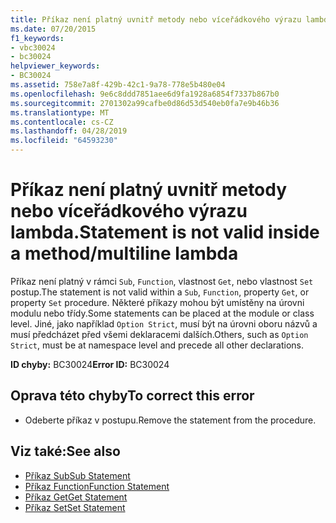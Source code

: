 ```yaml
---
title: Příkaz není platný uvnitř metody nebo víceřádkového výrazu lambda.
ms.date: 07/20/2015
f1_keywords:
- vbc30024
- bc30024
helpviewer_keywords:
- BC30024
ms.assetid: 758e7a8f-429b-42c1-9a78-778e5b480e04
ms.openlocfilehash: 9e6c8ddd7851aee6d9fa1928a6854f7337b867b0
ms.sourcegitcommit: 2701302a99cafbe0d86d53d540eb0fa7e9b46b36
ms.translationtype: MT
ms.contentlocale: cs-CZ
ms.lasthandoff: 04/28/2019
ms.locfileid: "64593230"
---
```

# <a name="statement-is-not-valid-inside-a-methodmultiline-lambda"></a><span data-ttu-id="fbe4c-102">Příkaz není platný uvnitř metody nebo víceřádkového výrazu lambda.</span><span class="sxs-lookup"><span data-stu-id="fbe4c-102">Statement is not valid inside a method/multiline lambda</span></span>
<span data-ttu-id="fbe4c-103">Příkaz není platný v rámci `Sub`, `Function`, vlastnost `Get`, nebo vlastnost `Set` postup.</span><span class="sxs-lookup"><span data-stu-id="fbe4c-103">The statement is not valid within a `Sub`, `Function`, property `Get`, or property `Set` procedure.</span></span> <span data-ttu-id="fbe4c-104">Některé příkazy mohou být umístěny na úrovni modulu nebo třídy.</span><span class="sxs-lookup"><span data-stu-id="fbe4c-104">Some statements can be placed at the module or class level.</span></span> <span data-ttu-id="fbe4c-105">Jiné, jako například `Option Strict`, musí být na úrovni oboru názvů a musí předcházet před všemi deklaracemi dalších.</span><span class="sxs-lookup"><span data-stu-id="fbe4c-105">Others, such as `Option Strict`, must be at namespace level and precede all other declarations.</span></span>  
  
 <span data-ttu-id="fbe4c-106">**ID chyby:** BC30024</span><span class="sxs-lookup"><span data-stu-id="fbe4c-106">**Error ID:** BC30024</span></span>  
  
## <a name="to-correct-this-error"></a><span data-ttu-id="fbe4c-107">Oprava této chyby</span><span class="sxs-lookup"><span data-stu-id="fbe4c-107">To correct this error</span></span>  
  
- <span data-ttu-id="fbe4c-108">Odeberte příkaz v postupu.</span><span class="sxs-lookup"><span data-stu-id="fbe4c-108">Remove the statement from the procedure.</span></span>  
  
## <a name="see-also"></a><span data-ttu-id="fbe4c-109">Viz také:</span><span class="sxs-lookup"><span data-stu-id="fbe4c-109">See also</span></span>

- [<span data-ttu-id="fbe4c-110">Příkaz Sub</span><span class="sxs-lookup"><span data-stu-id="fbe4c-110">Sub Statement</span></span>](../../../visual-basic/language-reference/statements/sub-statement.md)
- [<span data-ttu-id="fbe4c-111">Příkaz Function</span><span class="sxs-lookup"><span data-stu-id="fbe4c-111">Function Statement</span></span>](../../../visual-basic/language-reference/statements/function-statement.md)
- [<span data-ttu-id="fbe4c-112">Příkaz Get</span><span class="sxs-lookup"><span data-stu-id="fbe4c-112">Get Statement</span></span>](../../../visual-basic/language-reference/statements/get-statement.md)
- [<span data-ttu-id="fbe4c-113">Příkaz Set</span><span class="sxs-lookup"><span data-stu-id="fbe4c-113">Set Statement</span></span>](../../../visual-basic/language-reference/statements/set-statement.md)
